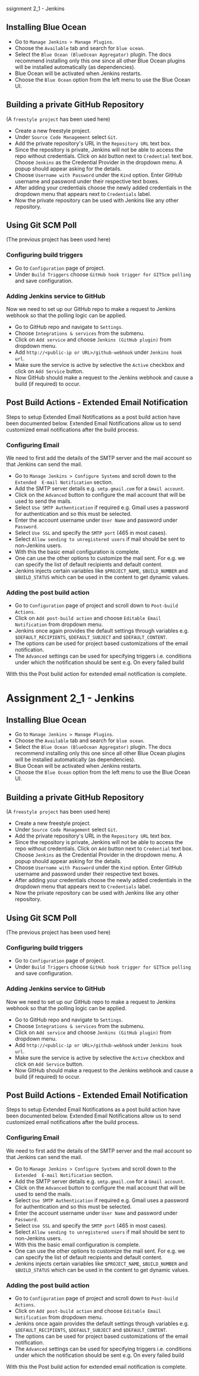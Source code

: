 ssignment 2_1 - Jenkins

## Installing Blue Ocean
- Go to  `Manage Jenkins > Manage Plugins`.
- Choose the `Available` tab and search for `blue ocean`.
- Select the `Blue Ocean (BlueOcean Aggregator)` plugin. The docs recommend 
installing only this one since all other Blue Ocean plugins will be installed 
automatically (as dependencies).
- Blue Ocean will be activated when Jenkins restarts.
- Choose the `Blue Ocean` option from the left menu to use the Blue Ocean UI.

## Building a private GitHub Repository
(A `freestyle project` has been used here)

- Create a new freestyle project.
- Under `Source Code Management` select `Git`.
- Add the private repository's URL in the `Repository URL` text box.
- Since the repository is private, Jenkins will not be able to access the repo
without credentials. Click on `Add` button next to `Credential` text box. Choose
`Jenkins` as the Credential Provider in the dropdown menu. A popup should appear
asking for the details.
- Choose `Username with Password` under the `Kind` option. Enter GitHub username
and password under their respective text boxes.
- After adding your credentials choose the newly added credentials in the 
dropdown menu that appears next to `Credentials` label.
- Now the private repository can be used with Jenkins like any other 
repository.

## Using Git SCM Poll
(The previous project has been used here)

### Configuring build triggers
- Go to `Configuration` page of project.
- Under `Build Triggers` choose `GitHub hook trigger for GITScm polling` and save
configuration.

### Adding Jenkins service to GitHub
Now we need to set up our GitHub repo to make a request to Jenkins webhook so
that the polling logic can be applied. 
- Go to GitHub repo and navigate to `Settings`.
- Choose `Integrations & services` from the submenu.
- Click on `Add service` and choose `Jenkins (GitHub plugin)` from dropdown menu.
- Add `http://<public-ip or URL>/github-webhook` under `Jenkins hook url`.
- Make sure the service is active by selective the `Active` checkbox and click
on `Add Service` button.
- Now GitHub should make a request to the Jenkins webhook and cause a build
(if required) to occur.

## Post Build Actions - Extended Email Notification
Steps to setup Extended Email Notifications as a post build action have been
documented below. Extended Email Notifications allow us to send customized
email notifications after the build process.

### Configuring Email
We need to first add the details of the SMTP server and the mail account so 
that Jenkins can send the mail.

- Go to `Manage Jenkins > Configure Systems` and scroll down to the `Extended 
E-mail Notification` section.
- Add the SMTP server details e.g. `smtp.gmail.com` for a `Gmail account`.
- Click on the `Advanced` button to configure the mail account that will be 
used to send the mails.
- Select `Use SMTP Authentication` if required e.g. Gmail uses a password for
authentication and so this must be selected.
- Enter the account username under `User Name` and password under `Password`.
- Select `Use SSL` and specify the `SMTP port` (465 in most cases).
- Select `Allow sending to unregistered users` if mail should be sent to 
non-Jenkins users.
- With this the basic email configuration is complete. 
- One can use the other options to customize the mail sent. For e.g. we 
can specify the list of default recipients and default content. 
- Jenkins injects certain variables like `$PROJECT_NAME`, `$BUILD_NUMBER` and `$BUILD_STATUS` which can be used in the content to get dynamic values.

### Adding the post build action
- Go to `Configuration` page of project and scroll down to `Post-build Actions`.
- Click on `Add post-build action` and choose `Editable Email Notification` from
dropdown menu.
- Jenkins once again provides the default settings through variables e.g. 
`$DEFAULT_RECIPIENTS`, `$DEFAULT_SUBJECT` and `$DEFAULT_CONTENT`.
- The options can be used for project based customizations of the email notification.
- The `Advanced` settings can be used for specifying triggers i.e. conditions
under which the notification should be sent e.g. On every failed build

With this the Post build action for extended email notification is complete.
# Assignment 2_1 - Jenkins

## Installing Blue Ocean
- Go to  `Manage Jenkins > Manage Plugins`.
- Choose the `Available` tab and search for `blue ocean`.
- Select the `Blue Ocean (BlueOcean Aggregator)` plugin. The docs recommend 
installing only this one since all other Blue Ocean plugins will be installed 
automatically (as dependencies).
- Blue Ocean will be activated when Jenkins restarts.
- Choose the `Blue Ocean` option from the left menu to use the Blue Ocean UI.

## Building a private GitHub Repository
(A `freestyle project` has been used here)

- Create a new freestyle project.
- Under `Source Code Management` select `Git`.
- Add the private repository's URL in the `Repository URL` text box.
- Since the repository is private, Jenkins will not be able to access the repo
without credentials. Click on `Add` button next to `Credential` text box. Choose
`Jenkins` as the Credential Provider in the dropdown menu. A popup should appear
asking for the details.
- Choose `Username with Password` under the `Kind` option. Enter GitHub username
and password under their respective text boxes.
- After adding your credentials choose the newly added credentials in the 
dropdown menu that appears next to `Credentials` label.
- Now the private repository can be used with Jenkins like any other 
repository.

## Using Git SCM Poll
(The previous project has been used here)

### Configuring build triggers
- Go to `Configuration` page of project.
- Under `Build Triggers` choose `GitHub hook trigger for GITScm polling` and save
configuration.

### Adding Jenkins service to GitHub
Now we need to set up our GitHub repo to make a request to Jenkins webhook so
that the polling logic can be applied. 
- Go to GitHub repo and navigate to `Settings`.
- Choose `Integrations & services` from the submenu.
- Click on `Add service` and choose `Jenkins (GitHub plugin)` from dropdown menu.
- Add `http://<public-ip or URL>/github-webhook` under `Jenkins hook url`.
- Make sure the service is active by selective the `Active` checkbox and click
on `Add Service` button.
- Now GitHub should make a request to the Jenkins webhook and cause a build
(if required) to occur.

## Post Build Actions - Extended Email Notification
Steps to setup Extended Email Notifications as a post build action have been
documented below. Extended Email Notifications allow us to send customized
email notifications after the build process.

### Configuring Email
We need to first add the details of the SMTP server and the mail account so 
that Jenkins can send the mail.

- Go to `Manage Jenkins > Configure Systems` and scroll down to the `Extended 
E-mail Notification` section.
- Add the SMTP server details e.g. `smtp.gmail.com` for a `Gmail account`.
- Click on the `Advanced` button to configure the mail account that will be 
used to send the mails.
- Select `Use SMTP Authentication` if required e.g. Gmail uses a password for
authentication and so this must be selected.
- Enter the account username under `User Name` and password under `Password`.
- Select `Use SSL` and specify the `SMTP port` (465 in most cases).
- Select `Allow sending to unregistered users` if mail should be sent to 
non-Jenkins users.
- With this the basic email configuration is complete. 
- One can use the other options to customize the mail sent. For e.g. we 
can specify the list of default recipients and default content. 
- Jenkins injects certain variables like `$PROJECT_NAME`, `$BUILD_NUMBER` and `$BUILD_STATUS` which can be used in the content to get dynamic values.

### Adding the post build action
- Go to `Configuration` page of project and scroll down to `Post-build Actions`.
- Click on `Add post-build action` and choose `Editable Email Notification` from
dropdown menu.
- Jenkins once again provides the default settings through variables e.g. 
`$DEFAULT_RECIPIENTS`, `$DEFAULT_SUBJECT` and `$DEFAULT_CONTENT`.
- The options can be used for project based customizations of the email notification.
- The `Advanced` settings can be used for specifying triggers i.e. conditions
under which the notification should be sent e.g. On every failed build

With this the Post build action for extended email notification is complete.

